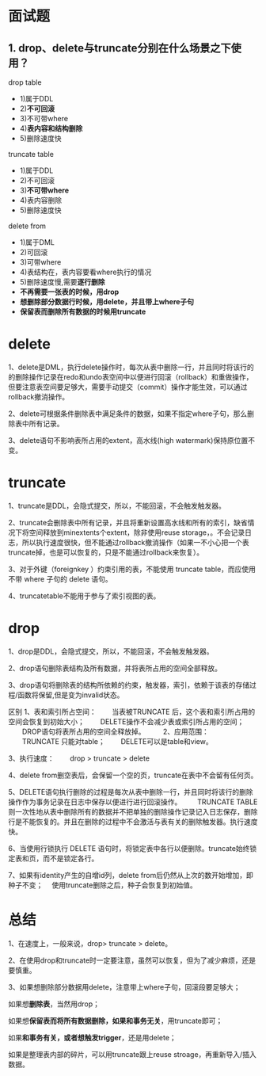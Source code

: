 # 面试题

## 1. drop、delete与truncate分别在什么场景之下使用？

drop table

- 1)属于DDL
- 2)**不可回滚**
- 3)不可带where
- 4)**表内容和结构删除**
- 5)删除速度快

truncate table

- 1)属于DDL
- 2)不可回滚
- 3)**不可带where**
- 4)表内容删除
- 5)删除速度快

delete from

- 1)属于DML
- 2)可回滚
- 3)可带where
- 4)表结构在，表内容要看where执行的情况
- 5)删除速度慢,需要**逐行删除**
- **不再需要一张表的时候，用drop**
- **想删除部分数据行时候，用delete，并且带上where子句**
- **保留表而删除所有数据的时候用truncate**

# delete

1、delete是DML，执行delete操作时，每次从表中删除一行，并且同时将该行的的删除操作记录在redo和undo表空间中以便进行回滚（rollback）和重做操作，但要注意表空间要足够大，需要手动提交（commit）操作才能生效，可以通过rollback撤消操作。

2、delete可根据条件删除表中满足条件的数据，如果不指定where子句，那么删除表中所有记录。

3、delete语句不影响表所占用的extent，高水线(high watermark)保持原位置不变。

# truncate

1、truncate是DDL，会隐式提交，所以，不能回滚，不会触发触发器。

2、truncate会删除表中所有记录，并且将重新设置高水线和所有的索引，缺省情况下将空间释放到minextents个extent，除非使用reuse storage，。不会记录日志，所以执行速度很快，但不能通过rollback撤消操作（如果一不小心把一个表truncate掉，也是可以恢复的，只是不能通过rollback来恢复）。

3、对于外键（foreignkey ）约束引用的表，不能使用 truncate table，而应使用不带 where 子句的 delete 语句。

4、truncatetable不能用于参与了索引视图的表。

# drop

1、drop是DDL，会隐式提交，所以，不能回滚，不会触发触发器。

2、drop语句删除表结构及所有数据，并将表所占用的空间全部释放。

3、drop语句将删除表的结构所依赖的约束，触发器，索引，依赖于该表的存储过程/函数将保留,但是变为invalid状态。

 区别
1、表和索引所占空间：
　　当表被TRUNCATE 后，这个表和索引所占用的空间会恢复到初始大小；
　　DELETE操作不会减少表或索引所占用的空间；
　　DROP语句将表所占用的空间全释放掉。
　　
2、应用范围：
　　TRUNCATE 只能对table；
　　DELETE可以是table和view。

3、执行速度：
　　drop > truncate > delete

4、delete from删空表后，会保留一个空的页，truncate在表中不会留有任何页。

5、DELETE语句执行删除的过程是每次从表中删除一行，并且同时将该行的删除操作作为事务记录在日志中保存以便进行进行回滚操作。
　　TRUNCATE TABLE 则一次性地从表中删除所有的数据并不把单独的删除操作记录记入日志保存，删除行是不能恢复的。并且在删除的过程中不会激活与表有关的删除触发器。执行速度快。

6、当使用行锁执行 DELETE 语句时，将锁定表中各行以便删除。truncate始终锁定表和页，而不是锁定各行。

7、如果有identity产生的自增id列，delete from后仍然从上次的数开始增加，即种子不变；
　使用truncate删除之后，种子会恢复到初始值。

# 总结

1、在速度上，一般来说，drop> truncate > delete。

2、在使用drop和truncate时一定要注意，虽然可以恢复，但为了减少麻烦，还是要慎重。

3、如果想删除部分数据用delete，注意带上where子句，回滚段要足够大；

   如果想**删除表**，当然用drop； 

   如果想**保留表而将所有数据删除，如果和事务无关**，用truncate即可；

   如果**和事务有关，或者想触发trigger**，还是用delete；

   如果是整理表内部的碎片，可以用truncate跟上reuse stroage，再重新导入/插入数据。